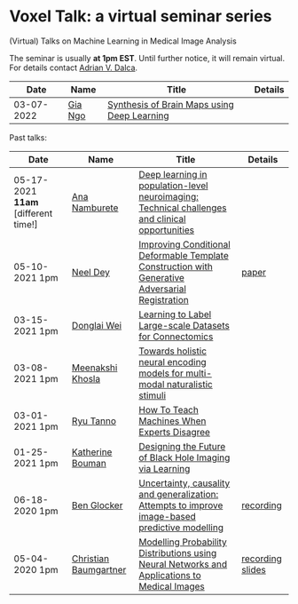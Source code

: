# Voxel Talk: a virtual seminar series
(Virtual) Talks on Machine Learning in Medical Image Analysis

The seminar is usually **at 1pm EST**. Until further notice, it will remain virtual. 
For details contact [Adrian V. Dalca](http://adalca.mit.edu).

| Date | Name | Title | Details |  
| ---------- | --- | --- | --- |  
| 03-07-2022 | [Gia Ngo](assets/03-07-2022.md) | [Synthesis of Brain Maps using Deep Learning](assets/03-07-2022.md) |  |

Past talks:

| Date | Name | Title | Details | 
| ---------- | --- | --- | --- |  
| 05-17-2021 **11am** [different time!] | [Ana Namburete](assets/05-17-2021.md) | [Deep learning in population-level neuroimaging: Technical challenges and clinical opportunities](assets/05-17-2021.md) |  |
| 05-10-2021 1pm | [Neel Dey](assets/05-10-2021.md) | [Improving Conditional Deformable Template Construction with Generative Adversarial Registration](assets/05-10-2021.md) | [paper](https://www.neeldey.com/deformable-templates/) |
| 03-15-2021 1pm | [Donglai Wei](assets/03-15-2021.md) | [Learning to Label Large-scale Datasets for Connectomics](assets/03-15-2021.md) | |
| 03-08-2021 1pm | [Meenakshi Khosla](assets/03-08-2021.md) | [Towards holistic neural encoding models for multi-modal naturalistic stimuli](assets/03-08-2021.md) |  |
| 03-01-2021 1pm | [Ryu Tanno](assets/03-01-2021.md) | [How To Teach Machines When Experts Disagree](assets/03-01-2021.md) |  |
| 01-25-2021 1pm | [Katherine Bouman](assets/01-25-2021.md) | [Designing the Future of Black Hole Imaging via Learning](assets/01-25-2021.md) |  |
| 06-18-2020 1pm | [Ben Glocker](assets/06-18-2020.md) | [Uncertainty, causality and generalization: Attempts to improve image-based predictive modelling](assets/06-18-2020.md) |  [recording](https://mitprod-my.sharepoint.com/:v:/g/personal/adalca_mit_edu/EX678tvrub9EgTVLMj1rOVsBIeDEBeH0iK7nLVWQYSDwhA?e=up48Rr) |
| 05-04-2020 1pm | [Christian Baumgartner](assets/05-04-2020.md) | [Modelling Probability Distributions using Neural Networks and Applications to Medical Images ](assets/05-04-2020.md) | [recording](https://mitprod-my.sharepoint.com/:v:/g/personal/adalca_mit_edu/EW2nMPj0F5NGuSLTRNAWk1QBG2Br-8aJiU09VqzAEyv85w?e=wfpzwI) [slides](https://mitprod-my.sharepoint.com/:b:/g/personal/adalca_mit_edu/EUU1tsSQqxpOjnbIUraVKRQBN3vGtNNQBxBLn8EfXoB-nA?e=pEnPTJ) |   
